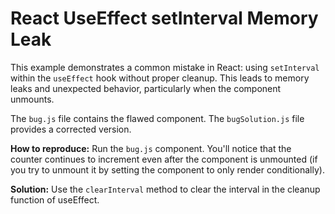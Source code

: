 # React UseEffect setInterval Memory Leak
This example demonstrates a common mistake in React: using `setInterval` within the `useEffect` hook without proper cleanup.  This leads to memory leaks and unexpected behavior, particularly when the component unmounts.

The `bug.js` file contains the flawed component. The `bugSolution.js` file provides a corrected version.

**How to reproduce:** Run the `bug.js` component. You'll notice that the counter continues to increment even after the component is unmounted (if you try to unmount it by setting the component to only render conditionally). 

**Solution:** Use the `clearInterval` method to clear the interval in the cleanup function of useEffect.